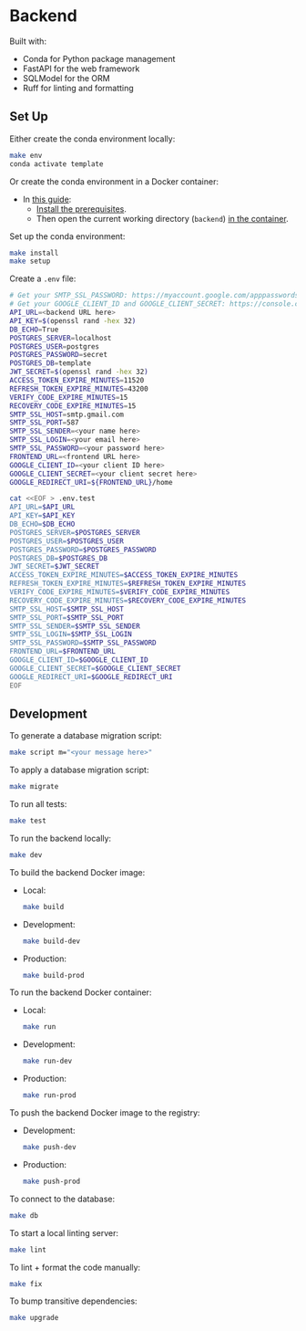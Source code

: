 # Backend

Built with:

- Conda for Python package management
- FastAPI for the web framework
- SQLModel for the ORM
- Ruff for linting and formatting

## Set Up

Either create the conda environment locally:

```bash
make env
conda activate template
```

Or create the conda environment in a Docker container:

- In [this guide](https://code.visualstudio.com/docs/devcontainers/containers#_getting-started):
  - [Install the prerequisites](https://code.visualstudio.com/docs/devcontainers/containers#_getting-started).
  - Then open the current working directory (`backend`) [in the container](https://code.visualstudio.com/docs/devcontainers/containers#_quick-start-open-an-existing-folder-in-a-container).

Set up the conda environment:

```bash
make install
make setup
```

Create a `.env` file:

```bash
# Get your SMTP_SSL_PASSWORD: https://myaccount.google.com/apppasswords
# Get your GOOGLE_CLIENT_ID and GOOGLE_CLIENT_SECRET: https://console.cloud.google.com/apis/credentials
API_URL=<backend URL here>
API_KEY=$(openssl rand -hex 32)
DB_ECHO=True
POSTGRES_SERVER=localhost
POSTGRES_USER=postgres
POSTGRES_PASSWORD=secret
POSTGRES_DB=template
JWT_SECRET=$(openssl rand -hex 32)
ACCESS_TOKEN_EXPIRE_MINUTES=11520
REFRESH_TOKEN_EXPIRE_MINUTES=43200
VERIFY_CODE_EXPIRE_MINUTES=15
RECOVERY_CODE_EXPIRE_MINUTES=15
SMTP_SSL_HOST=smtp.gmail.com
SMTP_SSL_PORT=587
SMTP_SSL_SENDER=<your name here>
SMTP_SSL_LOGIN=<your email here>
SMTP_SSL_PASSWORD=<your password here>
FRONTEND_URL=<frontend URL here>
GOOGLE_CLIENT_ID=<your client ID here>
GOOGLE_CLIENT_SECRET=<your client secret here>
GOOGLE_REDIRECT_URI=${FRONTEND_URL}/home

cat <<EOF > .env.test
API_URL=$API_URL
API_KEY=$API_KEY
DB_ECHO=$DB_ECHO
POSTGRES_SERVER=$POSTGRES_SERVER
POSTGRES_USER=$POSTGRES_USER
POSTGRES_PASSWORD=$POSTGRES_PASSWORD
POSTGRES_DB=$POSTGRES_DB
JWT_SECRET=$JWT_SECRET
ACCESS_TOKEN_EXPIRE_MINUTES=$ACCESS_TOKEN_EXPIRE_MINUTES
REFRESH_TOKEN_EXPIRE_MINUTES=$REFRESH_TOKEN_EXPIRE_MINUTES
VERIFY_CODE_EXPIRE_MINUTES=$VERIFY_CODE_EXPIRE_MINUTES
RECOVERY_CODE_EXPIRE_MINUTES=$RECOVERY_CODE_EXPIRE_MINUTES
SMTP_SSL_HOST=$SMTP_SSL_HOST
SMTP_SSL_PORT=$SMTP_SSL_PORT
SMTP_SSL_SENDER=$SMTP_SSL_SENDER
SMTP_SSL_LOGIN=$SMTP_SSL_LOGIN
SMTP_SSL_PASSWORD=$SMTP_SSL_PASSWORD
FRONTEND_URL=$FRONTEND_URL
GOOGLE_CLIENT_ID=$GOOGLE_CLIENT_ID
GOOGLE_CLIENT_SECRET=$GOOGLE_CLIENT_SECRET
GOOGLE_REDIRECT_URI=$GOOGLE_REDIRECT_URI
EOF
```

## Development

To generate a database migration script:

```bash
make script m="<your message here>"
```

To apply a database migration script:

```bash
make migrate
```

To run all tests:

```bash
make test
```

To run the backend locally:

```bash
make dev
```

To build the backend Docker image:

- Local:

  ```bash
  make build
  ```

- Development:

  ```bash
  make build-dev
  ```

- Production:

  ```bash
  make build-prod
  ```

To run the backend Docker container:

- Local:

  ```bash
  make run
  ```

- Development:

  ```bash
  make run-dev
  ```

- Production:

  ```bash
  make run-prod
  ```

To push the backend Docker image to the registry:

- Development:

  ```bash
  make push-dev
  ```

- Production:

  ```bash
  make push-prod
  ```

To connect to the database:

```bash
make db
```

To start a local linting server:

```bash
make lint
```

To lint + format the code manually:

```bash
make fix
```

To bump transitive dependencies:

```bash
make upgrade
```
